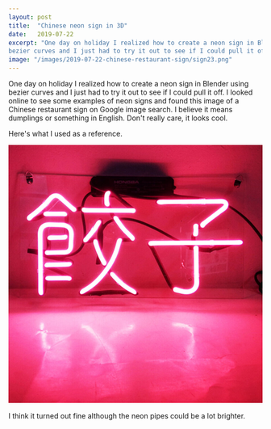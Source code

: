 ```yaml
---
layout: post
title:  "Chinese neon sign in 3D"
date:   2019-07-22
excerpt: "One day on holiday I realized how to create a neon sign in Blender using
bezier curves and I just had to try it out to see if I could pull it off."
image: "/images/2019-07-22-chinese-restaurant-sign/sign23.png"
---
```


One day on holiday I realized how to create a neon sign in Blender using
bezier curves and I just had to try it out to see if I could pull it off.
I looked online to see some examples of neon signs and found this image
of a Chinese restaurant sign on Google image search. I believe it means
dumplings or something in English. Don't really care, it looks cool.

Here's what I used as a reference.

![neon sign reference](/images/2019-07-22-chinese-restaurant-sign/sign-ref.jpg)

I think it turned out fine although the neon pipes could be a lot brighter.

